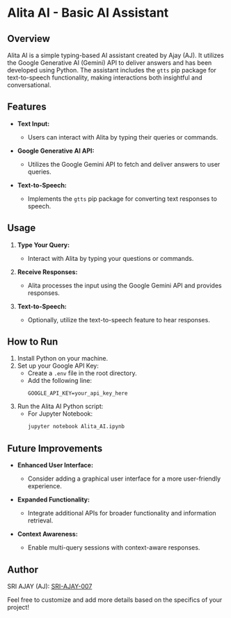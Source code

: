 # Alita AI - Basic AI Assistant

## Overview

Alita AI is a simple typing-based AI assistant created by Ajay (AJ). It utilizes the Google Generative AI (Gemini) API to deliver answers and has been developed using Python. The assistant includes the `gtts` pip package for text-to-speech functionality, making interactions both insightful and conversational.

## Features

- **Text Input:**
  - Users can interact with Alita by typing their queries or commands.

- **Google Generative AI API:**
  - Utilizes the Google Gemini API to fetch and deliver answers to user queries.

- **Text-to-Speech:**
  - Implements the `gtts` pip package for converting text responses to speech.

## Usage

1. **Type Your Query:**
   - Interact with Alita by typing your questions or commands.

2. **Receive Responses:**
   - Alita processes the input using the Google Gemini API and provides responses.

3. **Text-to-Speech:**
   - Optionally, utilize the text-to-speech feature to hear responses.

## How to Run

1. Install Python on your machine.
2. Set up your Google API Key:
   - Create a `.env` file in the root directory.
   - Add the following line:
     ```env
     GOOGLE_API_KEY=your_api_key_here
     ```
3. Run the Alita AI Python script:
   - For Jupyter Notebook:
     ```bash
     jupyter notebook Alita_AI.ipynb
     ```
     
## Future Improvements

- **Enhanced User Interface:**
  - Consider adding a graphical user interface for a more user-friendly experience.

- **Expanded Functionality:**
  - Integrate additional APIs for broader functionality and information retrieval.

- **Context Awareness:**
  - Enable multi-query sessions with context-aware responses.

## Author
SRI AJAY (AJ): [SRI-AJAY-007](https://github.com/SRI-AJAY-007)


Feel free to customize and add more details based on the specifics of your project!


